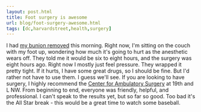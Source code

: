 ```yaml
---
layout: post.html
title: Foot surgery is awesome
url: blog/foot-surgery-awesome.html
tags: [dc,harvardstreet,health,surgery]
---
```

I had [ my bunion removed](/node/896) this morning. Right now, I'm sitting on the couch with my foot up, wondering how much it's going to hurt as the anesthetic wears off. They told me it would be six to eight hours, and the surgery was eight hours ago. Right now I mostly just feel pressure. They wrapped it pretty tight. If it hurts, I have some great drugs, so I should be fine. But I'd rather not have to use them. I guess we'll see. If you are looking to have surgery, I highly recommend the [Center for Ambulatory Surgery](http://casi.medstar.net/) at 19th and L NW. From beginning to end, everyone was friendly, helpful, and professional. I can't speak to the results yet, but so far so good. Too bad it's the All Star break - this would be a great time to watch some baseball.
